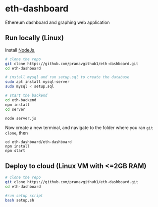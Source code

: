 # eth-dashboard
Ethereum dashboard and graphing web application

## Run locally (Linux)
Install [NodeJs](https://nodejs.org/en/), 

```sh
# clone the repo
git clone https://github.com/pranavgithub1/eth-dashboard.git
cd eth-dashboard

# install mysql and run setup.sql to create the database
sudo apt install mysql-server
sudo mysql < setup.sql

# start the backend
cd eth-backend
npm install
cd server

node server.js
```
Now create a new terminal, and navigate to the folder where you ran `git clone`, then
```
cd eth-dashboard/eth-dashboard
npm install
npm start
```

## Deploy to cloud (Linux VM with <=2GB RAM)
```sh
# clone the repo
git clone https://github.com/pranavgithub1/eth-dashboard.git
cd eth-dashboard

#run setup script
bash setup.sh
```
